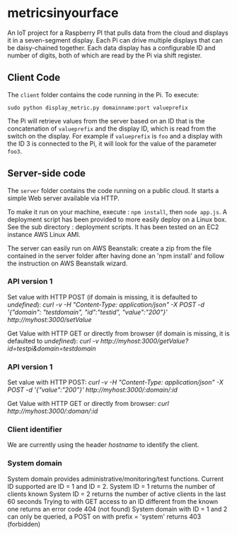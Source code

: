# metricsinyourface

An IoT project for a Raspberry PI that pulls data from the cloud and displays it in a seven-segment display. Each Pi can drive multiple displays that can be daisy-chained together. Each data display has a configurable ID and number of digits, both of which are read by the Pi via shift register.


## Client Code

The `client` folder contains the code running in the Pi. To execute: 

    sudo python display_metric.py domainname:port valueprefix

The Pi will retrieve values from the server based on an ID that is the concatenation of `valueprefix` and  the display ID, which is read from the switch on the display. For example if `valueprefix` is `foo` and a display with the ID 3 is connected to the Pi, it will look for the value of the parameter `foo3`.


## Server-side code

The `server` folder contains the code running on a public cloud. It starts a simple Web server available via HTTP.

To make it run on your machine, execute : `npm install`, then `node app.js`. A deployment script has been provided to more easily deploy on a Linux box. See the sub directory : deployment scripts. It has been tested on an EC2 instance AWS Linux AMI.

The server can easily run on AWS Beanstalk: create a zip from the file contained in the server folder after having done an 'npm install' and follow the instruction on AWS Beanstalk wizard.

### API version 1
Set value with HTTP POST (if domain is missing, it is defaulted to *undefined*):
*curl -v -H "Content-Type: application/json" -X POST -d  '{"domain": "testdomain", "id":"testid", "value":"200"}' http://myhost:3000/setValue*

Get Value with HTTP GET or directly from browser (if domain is missing, it is defaulted to *undefined*): 
*curl -v http://myhost:3000/getValue?id=testpi&domain=testdomain*

### API version 1
Set value with HTTP POST:
*curl -v -H "Content-Type: application/json" -X POST -d  '{"value":"200"}' http://myhost:3000/:domain/:id*

Get Value with HTTP GET or directly from browser: 
*curl http://myhost:3000/:doman/:id* 

### Client identifier
We are currently using the header *hostname* to identify the client.

### System domain
System domain provides administrative/monitoring/test functions.  Current ID supported are ID = 1 and ID = 2.
System ID = 1 returns the number of clients known
System ID = 2 returns the number of active clients in the last 60 seconds 
Trying to with GET access to an ID different from the known one returns an error code 404 (not found)
System domain with ID = 1 and 2 can only be queried, a POST on with prefix = 'system' returns 403 (forbidden) 



